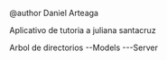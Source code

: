 @author Daniel Arteaga

Aplicativo de tutoria a juliana santacruz

Arbol de directorios
--Models
---Server

